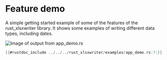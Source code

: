 # Feature demo

A simple getting started example of some of the features of the rust_xlsxwriter
library. It shows some examples of writing different data types, including
dates.

![Image of output from app_demo.rs](../../images/demo.png)

```rust
{{#rustdoc_include ../../../rust_xlsxwriter/examples/app_demo.rs:7:}}
```
